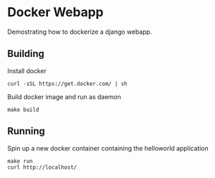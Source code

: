 # Docker Webapp
Demostrating how to dockerize a django webapp.

## Building
Install docker
```
curl -sSL https://get.docker.com/ | sh
```

Build docker image and run as daemon 
```
make build
```

## Running

Spin up a new docker container containing the helloworld application
```
make run
curl http://localhost/
```
